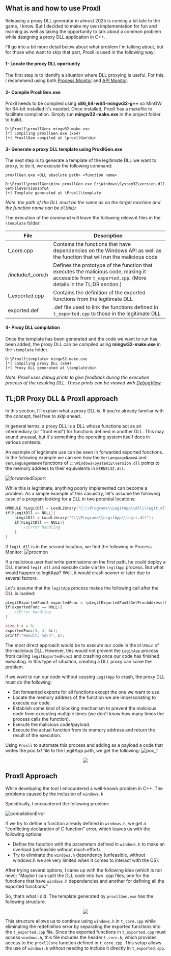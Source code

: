 ## What is and how to use Proxll
Releasing a proxy DLL generator in almost 2025 is coming a bit late to the game, I know. But I decided to make my own implementation for fun and learning as well as taking the opportunity to talk about a common problem while designing a proxy DLL application in C++.

I'll go into a bit more detail below about what problem I'm talking about, but for those who want to skip that part, Proxll is used in the following way:

#### 1- Locate the proxy DLL oportunity
The first step is to identify a situation where DLL proxying is useful. For this, I recommend using both [Process Monitor](https://learn.microsoft.com/es-es/sysinternals/downloads/procmon) and [API Monitor](http://www.rohitab.com/apimonitor).

#### 2- Compile ProxllGen.exe
Proxll needs to be compiled using **x86_64-w64-mingw32-g++** so MinGW for 64-bit installed it's needed. Once installed, Proxll has a makefile to facilitate compilation. Simply run **mingw32-make.exe** in the project folder to build..
```
D:\Proxll\proxllGen> mingw32-make.exe
[*] Compiling proxllGen.exe (x64)
[+] ProxllGen compiled at \proxllGen\bin
```

#### 3- Generate a proxy DLL template using ProxllGen.exe
The next step is to generate a template of the legitimate DLL we want to proxy, to do it, we execute the following command:
```
proxllGen.exe <DLL absolute path> <function name>
```

```
D:\Proxll\proxllGen\bin> proxllGen.exe C:\Windows\System32\version.dll GetFileVersionInfoA
[+] Template generated at \Proxll\template
```

*Note: the path of the DLL must be the same as on the target machine and the function name can be ```DllMain```*

The execution of the command will leave the following relevant files in the ```\template``` folder:

|  File                   | Description                                                                                                                                    |
| ----------------------- | ---------------------------------------------------------------------------------------------------------------------------------------------- |
| t_core.cpp              | Contains the functions that have dependencies on the Windows API as well as the function that will run the malicious code
| /include/t_core.h       | Defines the prototype of the function that executes the malicious code, making it accessible from ```t_exported.cpp```. (More details in the TL;DR section.)
| t_exported.cpp          | Contains the definition of the exported functions from the legitimate DLL 
| exported.def            | .def file used to link the functions defined in ```t_exported.cpp``` to those in the legitimate DLL 

#### 4- Proxy DLL compilation
Once the template has been generated and the code we want to run has been added, the proxy DLL can be compiled using **mingw32-make.exe** in the ```\template``` folder.

```
D:\Proxll\template> mingw32-make.exe
[*] Compiling proxy DLL (x64)
[+] Proxy DLL generated at \template\bin
```

*Note: Proxll uses debug prints to give feedback during the execution process of the resulting DLL. These prints can be viewed with [DebugView](https://learn.microsoft.com/es-es/sysinternals/downloads/debugview).*
  
## TL;DR Proxy DLL & Proxll approach
In this section, I’ll explain what a proxy DLL is. If you're already familiar with the concept, feel free to skip ahead.

In general terms, a proxy DLL is a DLL whose functions act as an intermediary (or "front end") for functions defined in another DLL. This may sound unusual, but it's something the operating system itself does in various contexts.

An example of legitimate use can be seen in forwarded exported functions. In the following example we can see how the ```VerLanguageNameA``` and ```VerLanguageNameW``` functions of ```C:\Windows\System32\version.dll``` points to the memory address to their equivalents in ```KERNEL32.dll```.

![forwardedExport](./img/forwardedExport.png)

While this is legitimate, anything poorly implemented can become a problem. As a simple example of this casuistry, let's assume the following case of a program looking for a DLL in two potential locations:
```c++
HMODULE hLegitDll = LoadLibrary("C:\\Programs\\LegitApp\\dll\\legit.dll");
if(hLegitDll == NULL){
	hLegitDll = LoadLibrary("C:\\Programs\\LegitApp\\legit.dll");
	if(hLegitDll == NULL){
		//Error handling
	}
}
```

If ```legit.dll``` is in the second location, we find the following in Process Monitor:
![procmon](./img/procmon.png)

If a malicious user had write permissions on the first path, he could deploy a DLL named ```legit.dll``` and execute code via the ```legitApp``` process. But what would happen to legitApp? Well, it would crash sooner or later due to several factors.

Let's assume that the ```legitApp``` process makes the following call after the DLL is loaded:
```c++
pLegitExportedFunc3 exportedFunc = (pLegitExportedFun3)GetProcAddress(hLegitDll, "legitExportedFunc3");
if(exportedFunc == NULL){
	//Error handling
}

size_t c = 0;
exportedFunc(3, 4, &c);
printf("Result: %d\n", c);
```

The most direct approach would be to execute our code in the ```DllMain``` of the malicious DLL. However, this would not prevent the ```LegitApp``` process from calling ```legitExportedFunc3``` and crashing once our code has finished executing. In this type of situation, creating a DLL proxy can solve the problem.

if we want to run our code without causing ```LegitApp``` to crash, the proxy DLL must do the following:
- Set forwarded exports for all functions except the one we want to use.
- Locate the memory address of the function we are impersonating to execute our code.
- Establish some kind of blocking mechanism to prevent the malicious code from executing multiple times (we don't know how many times the process calls the function).
- Execute the malicious code/payload.
- Execute the actual function from its memory address and return the result of the execution.

Using ```Proxll``` to automate this process and adding as a payload a code that writes the *poc.txt* file to the LegitApp path, we get the following:
![poc_1](./img/poc_1.png)
<p align="center">
	<img src="./img/poc_2.png"/>
</p>

## Proxll Approach
While developing the tool I encountered a well-known problem in C++. The problems caused by the inclusion of ```windows.h```

Specifically, I encountered the following problem:

![compilationError](./img/compilationError.png)


If we try to define a function already defined in ```windows.h```, we get a "conflicting declaration of C function" error, which leaves us with the following options:

- Define the function with the parameters defined in ```windows.h``` to make an overload (unfeasible without much effort).
- Try to eliminate the ```windows.h``` dependency (unfeasible, without windows.h we are very limited when it comes to interact with the OS).

After trying several options, I came up with the following idea (which is not new): "Maybe I can split the DLL code into two .cpp files, one for the functions that have ```windows.h``` dependencies and another for defining all the exported functions."

So, that’s what I did. The template generated by ```proxllGen.exe``` has the following structure:

<p align="center">
	<img src="./img/proxll.png"/>
</p>

This structure allows us to continue using ```windows.h``` in ```t_core.cpp``` while eliminating the redefinition error by separating the exported functions into the ```t_exported.cpp``` file. Since the exported functions in ```t_exported.cpp``` must access ```windows.h```, this file includes the header ```t_core.h```, which provides access to the ```proxllCore``` function defined in ```t_core.cpp```. This setup allows the use of ```windows.h``` without needing to include it directly in ```t_exported.cpp```.

